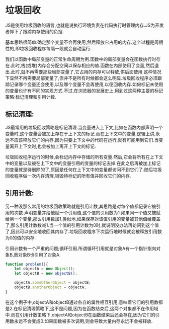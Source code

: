 # 垃圾回收

JS是使用垃圾回收的语言,也就是说执行环境负责在代码执行时管理内存.JS为开发者卸下了跟踪内存使用的负担. 

基本思路很简单:确定那个变量不会再使用,然后释放它占用的内存.这个过程是周期性的,即垃圾回收程序每隔一段就会自动运行.

我们以函数中局部变量的正常生命周期为例.函数中的局部变量会在函数执行时存在.此时,栈(或堆)内存会分配空间以保存相应的值.函数在内部使用了变量,然后退出.此时,就不再需要那些局部变量了,它占用的内存可以释放,供后面使用.这种情况下显然不再需要局部变量了,但并不是所有时候都会这么明显.垃圾回收程序必须跟踪记录哪个变量还会使用,以及哪个变量不会再使用,以便回收内存.如何标记未使用的变量也许有不同的实现方式.不过,在浏览器的发展史上,用到过这两种主要的标记策略:标记清理和引用计数.



## 标记清理:

  JS最常用的垃圾回收策略是标记清理.当变量进入上下文,比如在函数内部声明一个变量时,这个变量会被加上存在于上下文的标记.而在上下文中的变量,逻辑上讲,永远不应该释放它们的内存,因为只要上下文中的代码在运行,就有可能用到它们.当变量离开上下文时,也会被加上离开上下文的标记.

  垃圾回收程序运行的时候,会标记内存中存储的所有变量.然后,它会将所有在上下文中的变量以及被在上下文中的变量引用的变量的标记去掉.在此之后再被加上标记的变量就是待删除的了,原因是任何在上下文中的变量都访问不到它们了.随后垃圾回收程序做一次内存清理,销毁待标记的所有值并回收它们的内存.

##  引用计数:

 另一种没那么常用的垃圾回收策略就是引用计数,其思路是对每个值都记录它被引用的次数.声明变量并给他赋一个引用值,这个值的引用数为1.如果同一个值又被赋给另一个变量,那么引用数加1.类似地,如果保存对该值引用的变量被其他值给覆盖了,那么引用计数数减1.当一个值的引用计数为0时,就说明没办法再访问到这个值了,因此可以安全地收回其内存了.垃圾回收程序下次运行地时候就会被释放引用数为0的值的内存.

引用计数有一个严重的问题;循环引用.所谓循环引用就是对象A有一个指针指向对象B,而对象B也引用了对象A.

```js
function problem(){
    let objectA = new Object();
    let objectB = new objectB();

    objectA.someOtherObject = objectB;
    objectB.anotherObject = objectA;
}
```

在这个例子中,objectA和objectB通过各自的属性相互引用,意味着它们的引用数都是2.在标记清理策略下,这不是问题,因为在函数结束后,这两个对象都不在作用域中.而在引用计数策略下,objectA和objectB在函数结束后还会存在,因为它们的引用数永远不会变成0.如果函数被多次调用,则会导致大量内存永远不会被释放.







